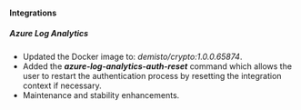 
#### Integrations

##### Azure Log Analytics
- Updated the Docker image to: *demisto/crypto:1.0.0.65874*.
- Added the ***azure-log-analytics-auth-reset*** command which allows the user to restart the authentication process by resetting the integration context if necessary.
- Maintenance and stability enhancements.